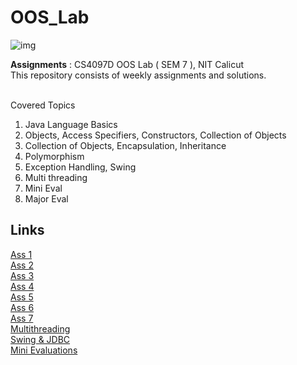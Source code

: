 # OOS_Lab

![img](https://static.javatpoint.com/core/images/what-is-object-oriented-programming.png)

**Assignments** : CS4097D OOS Lab ( SEM 7 ), NIT Calicut
<br/>
This repository consists of weekly assignments and solutions. 
<br/>
<br/>

Covered Topics
1. Java Language Basics
2. Objects, Access Specifiers, Constructors, Collection of Objects
3. Collection of Objects, Encapsulation, Inheritance
4. Polymorphism
5. Exception Handling, Swing
6. Multi threading
7. Mini Eval
8. Major Eval

## Links
[Ass 1](https://github.com/vasanthkumar18/OOPS_Lab/tree/main/ASS_1)<br/>
[Ass 2](https://github.com/vasanthkumar18/OOPS_Lab/tree/main/ASS_2)<br/>
[Ass 3](https://github.com/vasanthkumar18/OOPS_Lab/tree/main/ASS_3)<br/>
[Ass 4](https://github.com/vasanthkumar18/OOPS_Lab/tree/main/ASS_4)<br/>
[Ass 5](https://github.com/vasanthkumar18/OOPS_Lab/tree/main/ASS_5)<br/>
[Ass 6](https://github.com/vasanthkumar18/OOPS_Lab/tree/main/ASS_6)<br/>
[Ass 7](https://github.com/vasanthkumar18/OOPS_Lab/tree/main/ASS_7)<br/>
[Multithreading](https://github.com/vasanthkumar18/OOPS_Lab/blob/main/MultiThreading.pdf)<br/>
[Swing & JDBC](https://github.com/vasanthkumar18/OOPS_Lab/tree/main/Swing%20%26%20JDBC)<br/>
[Mini Evaluations](https://github.com/vasanthkumar18/OOPS_Lab/tree/main/Mini_Eval)<br/>

